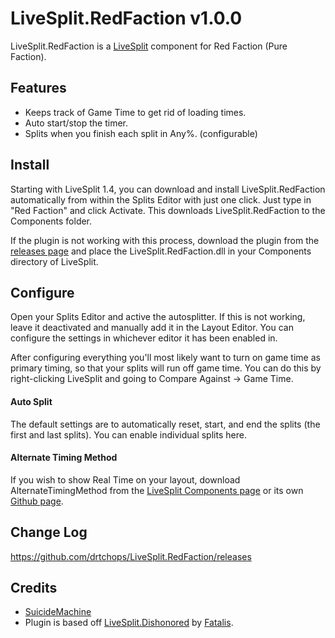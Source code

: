 ﻿LiveSplit.RedFaction v1.0.0
=====================

LiveSplit.RedFaction is a [LiveSplit](http://livesplit.org/) component for Red Faction (Pure Faction).

Features
--------
  * Keeps track of Game Time to get rid of loading times.
  * Auto start/stop the timer.
  * Splits when you finish each split in Any%. (configurable)

Install
-------
Starting with LiveSplit 1.4, you can download and install LiveSplit.RedFaction automatically from within the Splits Editor with just one click. Just type in "Red Faction" and click Activate. This downloads LiveSplit.RedFaction to the Components folder.

If the plugin is not working with this process, download the plugin from the [releases page](https://github.com/SuiMachine/LiveSplit.RedFaction/releases) and place the LiveSplit.RedFaction.dll in your Components directory of LiveSplit.

Configure
---------
Open your Splits Editor and active the autosplitter. If this is not working, leave it deactivated and manually add it in the Layout Editor. You can configure the settings in whichever editor it has been enabled in.

After configuring everything you'll most likely want to turn on game time as primary timing, so that your splits will run off game time. You can do this by right-clicking LiveSplit and going to Compare Against -> Game Time.

#### Auto Split
The default settings are to automatically reset, start, and end the splits (the first and last splits). You can enable individual splits here.

#### Alternate Timing Method
If you wish to show Real Time on your layout, download AlternateTimingMethod from the [LiveSplit Components page](http://livesplit.org/components/) or its own [Github page](https://github.com/Dalet/LiveSplit.AlternateTimingMethod/releases).

Change Log
----------
https://github.com/drtchops/LiveSplit.RedFaction/releases

Credits
-------
  * [SuicideMachine](http://twitch.tv/suicidemachine)
  * Plugin is based off [LiveSplit.Dishonored](https://github.com/fatalis/LiveSplit.Dishonored) by [Fatalis](http://twitch.tv/fatalis_).
